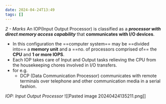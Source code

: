 ```yaml
---
date: 2024-04-24T13:49
tags: []
---
```

*2 - Marks*
An IOP(Input Output Processor) is classified as a ***processor with direct memory access capability*** that **communicates with I/O devices**.
- In this configuration the ==computer system== may be ==divided into== a **memory unit** and a ==no. of processors comprised of== the **CPU** and **1 or more IOPS**.
- Each IOP takes care of Input and Output tasks relieving the CPU from the housekeeping chores involved in I/O transfers.
- for e.g. 
	- DCP (Data Communication Processor) communicates with remote terminals over telephone and other communication media in a serial fashion.

*IOP: Input Output Processor*
![[Pasted image 20240424135211.png]]